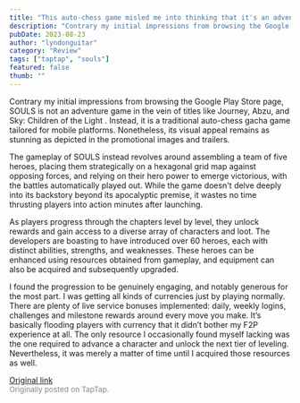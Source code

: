 ```yaml
---
title: "This auto-chess game misled me into thinking that it's an adventure game | Impressions - SOULS"
description: "Contrary my initial impressions from browsing the Google Play Store page, SOULS is not an adventure game in the vein of titles like Journey, Abzu, and Sky: Children of the Light . Instead, it is a traditional auto-chess gacha game tailored for mobile platforms. Nonetheless, its visual appeal remains as stunning as depicted in the promotional images and trailers."
pubDate: 2023-08-23
author: "lyndonguitar"
category: "Review"
tags: ["taptap", "souls"]
featured: false
thumb: ""
---
```


Contrary my initial impressions from browsing the Google Play Store page, SOULS is not an adventure game in the vein of titles like Journey, Abzu, and Sky: Children of the Light . Instead, it is a traditional auto-chess gacha game tailored for mobile platforms. Nonetheless, its visual appeal remains as stunning as depicted in the promotional images and trailers.

The gameplay of SOULS instead revolves around assembling a team of five heroes, placing them strategically on a hexagonal grid map against opposing forces, and relying on their hero power to emerge victorious, with the battles automatically played out. While the game doesn't delve deeply into its backstory beyond its apocalyptic premise, it wastes no time thrusting players into action minutes after launching.

As players progress through the chapters level by level, they unlock rewards and gain access to a diverse array of characters and loot. The developers are boasting to have introduced over 60 heroes, each with distinct abilities, strengths, and weaknesses. These heroes can be enhanced using resources obtained from gameplay, and equipment can also be acquired and subsequently upgraded.

I found the progression to be genuinely engaging, and notably generous for the most part. I was getting all kinds of currencies just by playing normally. There are plenty of live service bonuses implemented: daily, weekly logins, challenges and milestone rewards around every move you make. It’s basically flooding players with currency that it didn’t bother my F2P experience at all. The only resource I occasionally found myself lacking was the one required to advance a character and unlock the next tier of leveling. Nevertheless, it was merely a matter of time until I acquired those resources as well.

[Original link](https://www.taptap.io/post/6186579)<br><span style="font-size: 0.95em; color: #888;">Originally posted on TapTap.</span>
